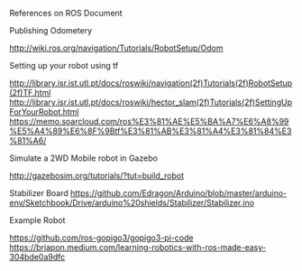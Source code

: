 


References on ROS Document

Publishing Odometery

http://wiki.ros.org/navigation/Tutorials/RobotSetup/Odom


Setting up your robot using tf

http://library.isr.ist.utl.pt/docs/roswiki/navigation(2f)Tutorials(2f)RobotSetup(2f)TF.html
http://library.isr.ist.utl.pt/docs/roswiki/hector_slam(2f)Tutorials(2f)SettingUpForYourRobot.html
https://memo.soarcloud.com/ros%E3%81%AE%E5%BA%A7%E6%A8%99%E5%A4%89%E6%8F%9Btf%E3%81%AB%E3%81%A4%E3%81%84%E3%81%A6/

Simulate a 2WD Mobile robot in Gazebo

http://gazebosim.org/tutorials/?tut=build_robot

Stabilizer Board
https://github.com/Edragon/Arduino/blob/master/arduino-env/Sketchbook/Drive/arduino%20shields/Stabilizer/Stabilizer.ino


Example  Robot

https://github.com/ros-gopigo3/gopigo3-pi-code
https://brjapon.medium.com/learning-robotics-with-ros-made-easy-304bde0a9dfc
